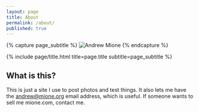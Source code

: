 ```yaml
---
layout: page
title: About
permalink: /about/
published: true
---
```


<div class="page" markdown="1">

{% capture page_subtitle %}
<img
    class="me"
    alt="Andrew Mione"
    src="../uploads/me.jpg"
    srcset="../uploads/me.jpg 2x"
/>
{% endcapture %}

{% include page/title.html title=page.title subtitle=page_subtitle %}

## What is this?

This is just a site I use to post photos and test things. It also lets me have the andrew@mione.org email address, which is useful. If someone wants to sell me mione.com, contact me.

</div>
